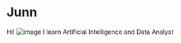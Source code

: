 # Junn
Hi! ![image](https://github.com/user-attachments/assets/07982380-c58d-4cc7-aee8-568ea1d171e3)
I learn Artificial Intelligence and Data Analyst
